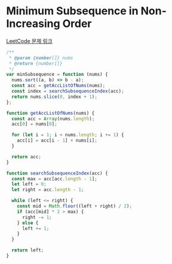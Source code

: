 # Minimum Subsequence in Non-Increasing Order

[LeetCode 문제 링크](https://leetcode.com/problems/minimum-subsequence-in-non-increasing-order)

```javascript
/**
 * @param {number[]} nums
 * @return {number[]}
 */
var minSubsequence = function (nums) {
  nums.sort((a, b) => b - a);
  const acc = getAccListOfNums(nums);
  const index = searchSubsequenceIndex(acc);
  return nums.slice(0, index + 1);
};

function getAccListOfNums(nums) {
  const acc = Array(nums.length);
  acc[0] = nums[0];

  for (let i = 1; i < nums.length; i += 1) {
    acc[i] = acc[i - 1] + nums[i];
  }

  return acc;
}

function searchSubsequenceIndex(acc) {
  const max = acc[acc.length - 1];
  let left = 0;
  let right = acc.length - 1;

  while (left <= right) {
    const mid = Math.floor((left + right) / 2);
    if (acc[mid] * 2 > max) {
      right -= 1;
    } else {
      left += 1;
    }
  }

  return left;
}
```
